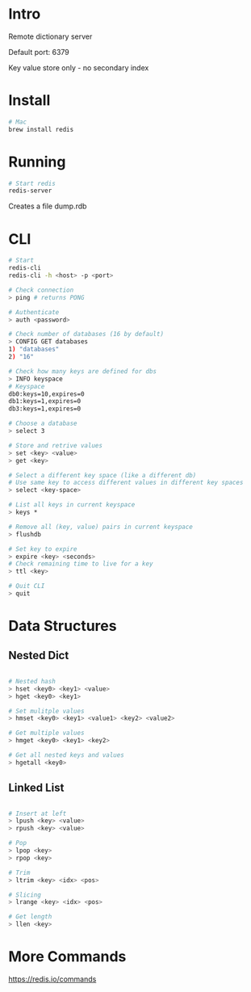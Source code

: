 # Intro

Remote dictionary server

Default port: 6379

Key value store only - no secondary index

# Install

```bash
# Mac
brew install redis
```

# Running

```bash
# Start redis
redis-server
```

Creates a file dump.rdb

# CLI

```bash
# Start
redis-cli
redis-cli -h <host> -p <port>

# Check connection
> ping # returns PONG

# Authenticate
> auth <password>

# Check number of databases (16 by default)
> CONFIG GET databases
1) "databases"
2) "16"

# Check how many keys are defined for dbs
> INFO keyspace
# Keyspace
db0:keys=10,expires=0
db1:keys=1,expires=0
db3:keys=1,expires=0

# Choose a database
> select 3

# Store and retrive values
> set <key> <value>
> get <key>

# Select a different key space (like a different db)
# Use same key to access different values in different key spaces
> select <key-space>

# List all keys in current keyspace
> keys *

# Remove all (key, value) pairs in current keyspace
> flushdb

# Set key to expire
> expire <key> <seconds>
# Check remaining time to live for a key
> ttl <key>

# Quit CLI
> quit
```

# Data Structures

## Nested Dict

```bash

# Nested hash
> hset <key0> <key1> <value>
> hget <key0> <key1>

# Set mulitple values
> hmset <key0> <key1> <value1> <key2> <value2>

# Get multiple values
> hmget <key0> <key1> <key2>

# Get all nested keys and values
> hgetall <key0>
```

## Linked List

```bash

# Insert at left
> lpush <key> <value>
> rpush <key> <value>

# Pop
> lpop <key>
> rpop <key>

# Trim
> ltrim <key> <idx> <pos>

# Slicing
> lrange <key> <idx> <pos>

# Get length
> llen <key>
```

# More Commands

https://redis.io/commands
